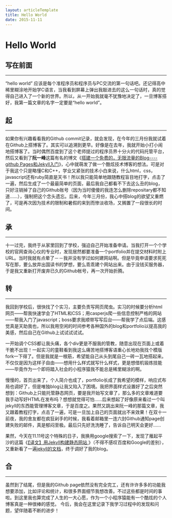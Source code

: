 ```yaml
---
layout: articleTemplate
title: Hello World
date: 2015-11-11
---
```



# Hello World #

## 写在前面 ##

----------

“hello world” 应该是每个准程序员和程序员与PC交流的第一句话吧。还记得高中稀里糊涂地开始学C语言，当我看到屏幕上弹出我敲进去的这么一句话时，真的觉得自己进入了一个新的世界。所以，从一开始我就毫不犹豫地决定了，一旦博客搭好，我第一篇文章的名字一定要是“hello world”。



## 起 ##

----------


如果你有兴趣看看我的Github commit记录，就会发现，在今年的三月份我就试着在Github上搭博客了。其实可以追溯到更早。好像是在去年，我就开始小打小闹地搭博客了。当时偶然百度到了这个老师提过的程序员界十分火的代码托管平台，然后又看到了**阮一峰**这篇有名的博文《[搭建一个免费的，无限流量的Blog----github Pages和Jekyll入门](http://www.ruanyifeng.com/blog/2012/08/blogging_with_jekyll.html)》，心中就萌发了做一个酷炫技术博客的想法。可是对于我这个只是略懂C和C++，学业又紧张的技术小白来说，什么html，css，javascript还有ruby简直是天书！所以我只能简单地跟随教程盲目地打字，点击了一遍，然后生成了一个最最简单的页面，最后我自己都看不下去这么丑的blog，只好注销掉了自己的Github账号（因为当时傻傻的我连怎么删除repositary都不知道……），强制把这个念头遗忘。后来，今年三月份，我心中搭blog的欲望又重燃了，可是再次因为技术的限制和暑假的来到而惨淡收场，又搁置了一段很长的时间。


## 承 ##

---------- 
十一过完，我终于从家里回到了学校，强迫自己开始准备申请。当我打开一个个学校的官网查询心仪的专业时，发现居然都要准备一个portfolio并在提交材料时附上URL。当时我就有点晕了－－我并没有学过如何建网站啊。但是毕竟申请要求死死写在那，要么放弃出国读书的梦想，要么乖乖建个网站出来。由于没钱买服务器，于是我又重新打开废弃已久的Github帐号，再一次开始折腾。


## 转 ##

----------  
我回到学校后，很快找了个实习，主要负责写网页爬虫。实习的时候要分析html网页——帮我快速学会了HTML和CSS；用casperjs爬一些信息控制严格的网站——帮我入门了javascript；boss要求我顺带写写后台——帮我学了点后端。这感觉真是天助我也，所以我用空闲的时间参考各种国外的blog和portfolio以提高我的美感，然后自己在Github上试试试试试。

一开始调个CSS都让我头痛，各个div更是不服我的管教，随意出现在页面上或着干脆不出现！一起实习的童鞋看到我这么痛苦地搭博客语重心长地劝我找个模版fork一下得了。但是我就是一根筋，希望能自己从头到尾自己一砖一瓦地搭起来。不仅仅是因为这样子自由——想用什么样式就写什么样式，更是想借机锻炼技能——毕竟作为一个即将踏入社会的小程序猿我不能总是稀里糊涂的啊。

慢慢的，首页出来了，个人简介也成了，portfolio长成了我希望的模样，响应式布局也调好了，但是唯独blog让我又陷入了困境。我把界面样式设置好了之后突然想到：Github上只能托管静态网页，要是我开始写文章了，那么多的文章难道要我手动写好HTML在发布吗？想想就觉得可怕……后来想起了好像原来看过一个叫jekyll的东西能管理博客文章，于是百度之。果然又跳出来阮一峰的那篇文章，我又跟着教程打字，点击了一遍，可是一旦加上自己的页面就出不来效果！在双十一前夜，我的舍友都在疯狂剁手的时候，我看着邮箱里一连六封Github通知page创建失败的邮件，真是郁闷至极。最后只先好洗洗睡了，告诉自己明天会更好……

果然，今天在11.11号这个特殊的日子，我换用google搜索了一下，发现了雁起平沙的这篇《[【译文】用Jekyll构建静态网站
](http://yanping.me/cn/blog/2011/12/15/building-static-sites-with-jekyll/)》（不得不感叹百度和Google的差别），又重新看了一遍[jekyll的文档](http://jekyll.bootcss.com/docs/home/)，终于调好了我的blog。



## 合 ##

----------
虽然到了结尾，但是我的Github page依然没有完全完工，还有许许多多的功能我想要添加，比如评论和统计，和很多界面细节我想改善。不过这些都是时间的事啦。到这里我也算完成了人生的一大心愿，作为一个小程序猿能有一个酷炫的个人博客真是一种很棒的感觉。
今后，我会在这里记录下我学习过程中的发现和问题，望伴随着不断的进步！
